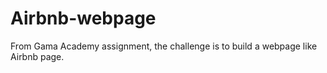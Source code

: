 # Airbnb-webpage
From Gama Academy assignment, the challenge is to build a webpage like Airbnb page.
